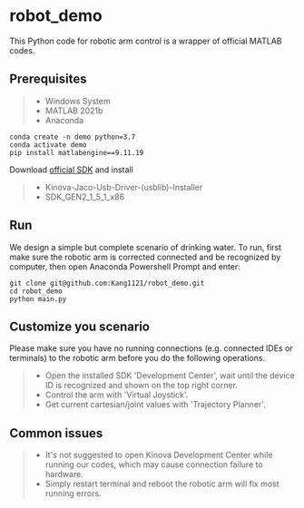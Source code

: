 # robot_demo

This Python code for robotic arm control is a wrapper of official MATLAB codes.

## Prerequisites
> * Windows System
> * MATLAB 2021b
> * Anaconda
```
conda create -n demo python=3.7
conda activate demo
pip install matlabengine==9.11.19
```
Download [official SDK](https://drive.google.com/file/d/1UEQAow0XLcVcPCeQfHK9ERBihOCclkJ9/view) and install
> * Kinova-Jaco-Usb-Driver-(usblib)-Installer
> * SDK_GEN2_1_5_1_x86
## Run
We design a simple but complete scenario of drinking water. 
To run, first make sure the robotic arm is corrected connected and be recognized by computer, then open Anaconda Powershell Prompt and enter:
```
git clone git@github.com:Kang1121/robot_demo.git
cd robot_demo
python main.py
```
## Customize you scenario
Please make sure you have no running connections (e.g. connected IDEs or terminals) to the robotic arm before you do the following operations.
> * Open the installed SDK 'Development Center', wait until the device ID is recognized and shown on the top right corner.
> * Control the arm with 'Virtual Joystick'.
> * Get current cartesian/joint values with 'Trajectory Planner'.
## Common issues
> * It's not suggested to open Kinova Development Center while running our codes, which may cause connection failure to hardware. 
> * Simply restart terminal and reboot the robotic arm will fix most running errors.
